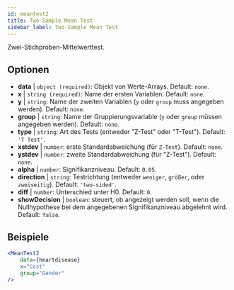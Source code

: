 ```yaml
---
id: meantest2
title: Two-Sample Mean Test
sidebar_label: Two-Sample Mean Test
---
```


Zwei-Stichproben-Mittelwerttest.

## Optionen

* __data__ | `object (required)`: Objekt von Werte-Arrays. Default: `none`.
* __x__ | `string (required)`: Name der ersten Variablen. Default: `none`.
* __y__ | `string`: Name der zweiten Variablen (`y` oder `group` muss angegeben werden). Default: `none`.
* __group__ | `string`: Name der Gruppierungsvariable (`y` oder `group` müssen angegeben werden). Default: `none`.
* __type__ | `string`: Art des Tests (entweder "Z-Test" oder "T-Test"). Default: `'T Test'`.
* __xstdev__ | `number`: erste Standardabweichung (für `Z-Test`). Default: `none`.
* __ystdev__ | `number`: zweite Standardabweichung (für "Z-Test"). Default: `none`.
* __alpha__ | `number`: Signifikanzniveau. Default: `0.05`.
* __direction__ | `string`: Testrichtung (entweder `weniger`, `größer`, oder `zweiseitig`). Default: `'two-sided'`.
* __diff__ | `number`: Unterschied unter H0. Default: `0`.
* __showDecision__ | `boolean`: steuert, ob angezeigt werden soll, wenn die Nullhypothese bei dem angegebenen Signifikanzniveau abgelehnt wird. Default: `false`.


## Beispiele

```jsx live
<MeanTest2
    data={heartdisease} 
    x="Cost"
    group="Gender"
/>
```
